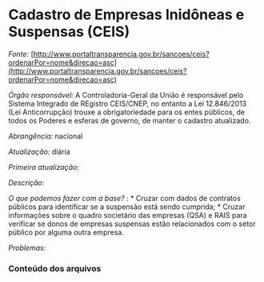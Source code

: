 # Cadastro de Empresas Inidôneas e Suspensas (CEIS)


*Fonte:* [http://www.portaltransparencia.gov.br/sancoes/ceis?ordenarPor=nome&direcao=asc](http://www.portaltransparencia.gov.br/sancoes/ceis?ordenarPor=nome&direcao=asc)

*Órgão responsável:* A Controladoria-Geral da União é responsável pelo Sistema Integrado de REgistro CEIS/CNEP, no entanto a Lei 12.846/2013 (Lei Anticorrupção) trouxe a obrigatoriedade para os entes públicos, de todos os Poderes e esferas de governo, de manter o cadastro atualizado. 

*Abrangência:* nacional 

*Atualização:* diária

*Primeira atualização:* 

*Descrição:* 

*O que podemos fazer com a base?* : 
    * Cruzar com dados de contratos públicos para identificar se a suspensão está sendo cumprida;
    * Cruzar informações sobre o quadro societário das empresas (QSA) e RAIS para verificar se donos de empresas suspensas estão relacionados com o setor público por alguma outra empresa.

*Problemas:*

### Conteúdo dos arquivos
